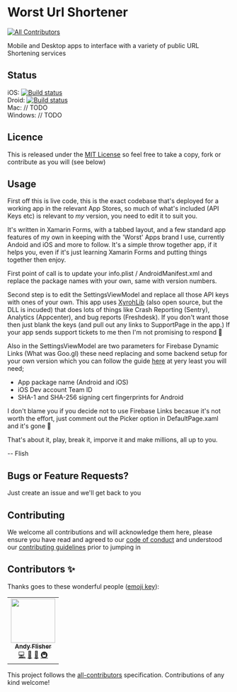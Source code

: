 # Worst Url Shortener
<!-- ALL-CONTRIBUTORS-BADGE:START - Do not remove or modify this section -->
[![All Contributors](https://img.shields.io/badge/all_contributors-1-orange.svg?style=flat-square)](#contributors-)
<!-- ALL-CONTRIBUTORS-BADGE:END -->
Mobile and Desktop apps to interface with a variety of public URL Shortening services

## Status
iOS: [![Build status](https://build.appcenter.ms/v0.1/apps/23951d5c-ad63-41ac-939b-8aec742ad4cf/branches/develop/badge)](https://appcenter.ms)<br/>
Droid: [![Build status](https://build.appcenter.ms/v0.1/apps/767894e1-b6f8-45f6-8fe3-94a478c8394b/branches/develop/badge)](https://appcenter.ms)<br/>
Mac: // TODO<br/>
Windows: // TODO<br/>

## Licence
This is released under the [MIT License](LICENSE) so feel free to take a copy, fork or contribute as you will (see below)

## Usage
First off this is live code, this is the exact codebase that's deployed for a working app in the relevant App Stores, so much of what's included (API Keys etc) is relevant to *my* version, you need to edit it to suit you.

It's written in Xamarin Forms, with a tabbed layout, and a few standard app features of my own in keeping with the 'Worst' Apps brand I use, currently Andoid and iOS and more to follow.  It's a simple throw together app, if it helps you, even if it's just learning Xamarin Forms and putting things together then enjoy.

First point of call is to update your info.plist / AndroidManifest.xml and replace the package names with your own, same with version numbers.

Second step is to edit the SettingsViewModel and replace all those API keys with ones of your own.  This app uses [XyrohLib](https://github.com/Xyroh/XyrohLib) (also open source, but the DLL is incuded) that does lots of things like Crash Reporting (Sentry), Analytics (Appcenter), and bug reports (Freshdesk).  If you don't want those then just blank the keys (and pull out any links to SupportPage in the app.)  If your app sends support tickets to me then I'm not promising to respond 😬

Also in the SettingsViewModel are two parameters for Firebase Dynamic Links (What was Goo.gl) these need replacing and some backend setup for your own version which you can follow the guide [here](https://firebase.google.com/docs/dynamic-links/create-links)  at yery least you will need;

- App package name (Android and iOS)
- iOS Dev account Team ID
- SHA-1 and SHA-256 signing cert fingerprints for Android

I don't blame you if you decide not to use Firebase Links becasue it's not worth the effort, just comment out the Picker option in DefaultPage.xaml and it's gone 🤫

That's about it, play, break it, imporve it and make millions, all up to you.

-- Flish

## Bugs or Feature Requests?
Just create an issue and we'll get back to you

## Contributing
We welcome all contributions and will acknowledge them here, please ensure you have read and agreed to our [code of conduct](CODE_OF_CONDUCT.md) and understood our [contributing guidelines](CONTRIBUTING.md) prior to jumping in

## Contributors ✨

Thanks goes to these wonderful people ([emoji key](https://allcontributors.org/docs/en/emoji-key)):

<!-- ALL-CONTRIBUTORS-LIST:START - Do not remove or modify this section -->
<!-- prettier-ignore-start -->
<!-- markdownlint-disable -->
<table>
  <tr>
    <td align="center"><a href="http://xyroh.com"><img src="https://avatars3.githubusercontent.com/u/3818800?v=4" width="100px;" alt=""/><br /><sub><b>Andy Flisher</b></sub></a><br /><a href="https://github.com/Xyroh/WorstUrlShortener/commits?author=flish" title="Code">💻</a> <a href="https://github.com/Xyroh/WorstUrlShortener/commits?author=flish" title="Documentation">📖</a> <a href="#projectManagement-flish" title="Project Management">📆</a> <a href="#infra-flish" title="Infrastructure (Hosting, Build-Tools, etc)">🚇</a></td>
  </tr>
</table>

<!-- markdownlint-enable -->
<!-- prettier-ignore-end -->
<!-- ALL-CONTRIBUTORS-LIST:END -->

This project follows the [all-contributors](https://github.com/all-contributors/all-contributors) specification. Contributions of any kind welcome!
